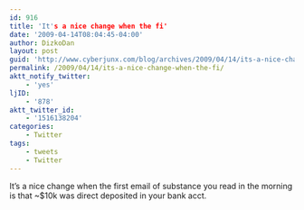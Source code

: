 ```yaml
---
id: 916
title: 'It's a nice change when the fi'
date: '2009-04-14T08:04:45-04:00'
author: DizkoDan
layout: post
guid: 'http://www.cyberjunx.com/blog/archives/2009/04/14/its-a-nice-change-when-the-fi/'
permalink: /2009/04/14/its-a-nice-change-when-the-fi/
aktt_notify_twitter:
    - 'yes'
ljID:
    - '878'
aktt_twitter_id:
    - '1516138204'
categories:
    - Twitter
tags:
    - tweets
    - Twitter
---
```


It’s a nice change when the first email of substance you read in the morning is that ~$10k was direct deposited in your bank acct.